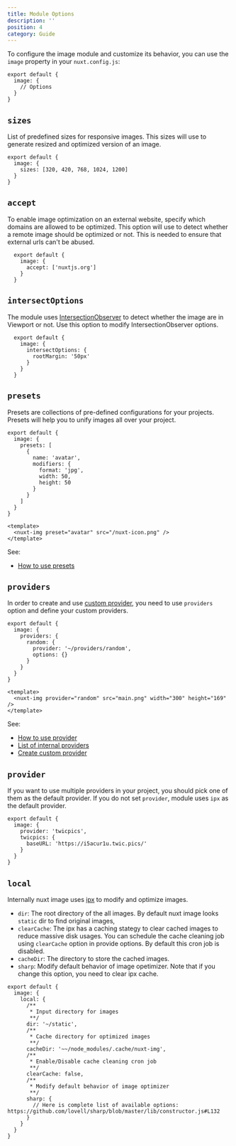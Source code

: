 ```yaml
---
title: Module Options
description: ''
position: 4
category: Guide
---
```


To configure the image module and customize its behavior, you can use the `image` property in your `nuxt.config.js`:

```js{}[nuxt.config.js]
export default {
  image: {
    // Options
  }
}
```

## `sizes`

List of predefined sizes for responsive images. This sizes will use to generate resized and optimized version of an image.

```js{}[nuxt.config.js]
export default {
  image: {
    sizes: [320, 420, 768, 1024, 1200]
  }
}

```

## `accept`

To enable image optimization on an external website, specify which domains are allowed to be optimized. This option will use to detect whether a remote image should be optimized or not. This is needed to ensure that external urls can't be abused.

```js{}[nuxt.config.js]
  export default {
    image: {
      accept: ['nuxtjs.org']
    }
  }
```

## `intersectOptions`

The module uses [IntersectionObserver](https://developer.mozilla.org/en-US/docs/Web/API/Intersection_Observer_API) to detect whether the image are in Viewport or not. Use this option to modify IntersectionObserver options.

```js{}[nuxt.config.js]
  export default {
    image: {
      intersectOptions: {
        rootMargin: '50px'
      }
    }
  }
```

## `presets`

Presets are collections of pre-defined configurations for your projects. Presets will help you to unify images all over your project.

<code-group>
  <code-block label="nuxt.config.js" active>

  ```js{}[nuxt.config.js]
  export default {
    image: {
      presets: [
        {
          name: 'avatar',
          modifiers: {
            format: 'jpg',
            width: 50,
            height: 50
          }
        }
      ]
    }
  }
  ```
  </code-block>
  <code-block label="index.vue">

  ```vue{}[index.vue]
  <template>
    <nuxt-img preset="avatar" src="/nuxt-icon.png" />
  </template>
  ```

  </code-block>
  <code-block label="Preview">

  <div class="text-center p-4 bg-gray-800 rounded-b-md">
    <nuxt-img preset="avatar" src="/nuxt-icon.png"></nuxt-img>
  </div>

  </code-block>
</code-group>

See:
- [How to use presets](/nuxt-img#preset)

## `providers`

In order to create and use [custom provider](/custom-provider), you need to use `providers` option and define your custom providers.

<code-group>
  <code-block label="nuxt.config.js" active>

  ```js{}[nuxt.config.js]
  export default {
    image: {
      providers: {
        random: {
          provider: '~/providers/random',
          options: {}
        }
      }
    }
  }
  ```
  </code-block>
  <code-block label="index.vue">

  ```vue{}[index.vue]
  <template>
    <nuxt-img provider="random" src="main.png" width="300" height="169" />
  </template>
  ```

  </code-block>
</code-group>

<!-- writing custom providers -->
See:
- [How to use provider](/nuxt-img#provider)
- [List of internal providers](/providers)
- [Create custom provider](/custom-provider)

## `provider`

If you want to use multiple providers in your project, you should pick one of them as the default provider. If you do not set `provider`, module uses `ipx` as the default provider.

```js{}[nuxt.config.js]
export default {
  image: {
    provider: 'twicpics',
    twicpics: {
      baseURL: 'https://i5acur1u.twic.pics/'
    }
  }
}
```

## `local`

Internally nuxt image uses [ipx](https://github.com/nuxt-contrib/ipx) to modify and optimize images.  

- `dir`: The root directory of the all images. By default nuxt image looks `static` dir to find original images, 
- `clearCache`: The ipx has a caching stategy to clear cached images to reduce massive disk usages. You can schedule the cache cleaning job using `clearCache` option in provide options. By default this cron job is disabled.
- `cacheDir`: The directory to store the cached images.
- `sharp`: Modify default behavior of image opetimizer. Note that if you change this option, you need to clear ipx cache.

```js{}[nuxt.config.js]
export default {
  image: {
    local: {
      /**
       * Input directory for images
       **/
      dir: '~/static',
      /**
       * Cache directory for optimized images
       **/
      cacheDir: '~~/node_modules/.cache/nuxt-img',
      /**
       * Enable/Disable cache cleaning cron job
       **/
      clearCache: false,
      /**
       * Modify default behavior of image optimizer
       **/
      sharp: {
        // Here is complete list of available options: https://github.com/lovell/sharp/blob/master/lib/constructor.js#L132
      }
    }
  }
}
```
